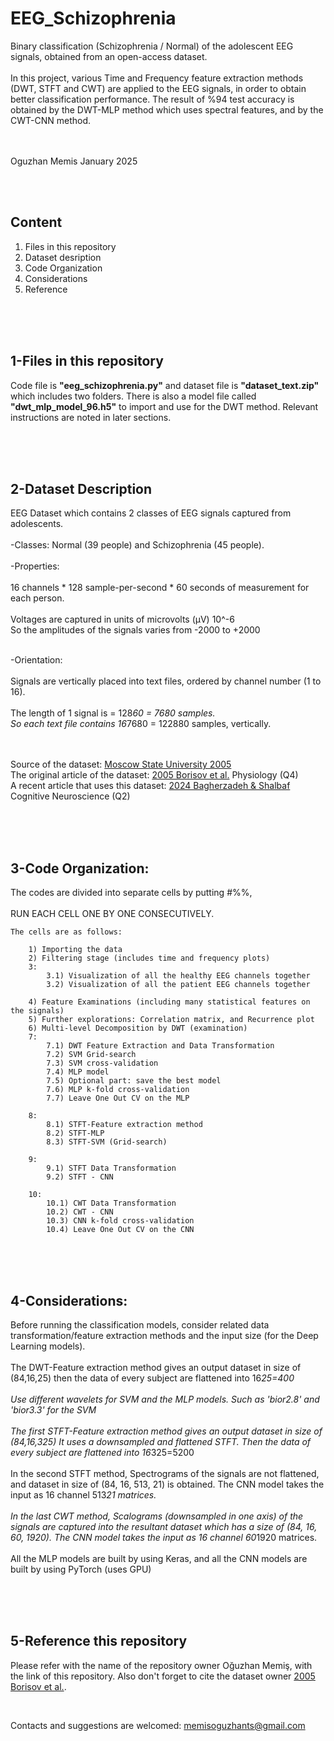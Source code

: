 # EEG_Schizophrenia
 Binary classification (Schizophrenia / Normal) of the adolescent EEG signals, obtained from an open-access dataset.
 <br><br>
 In this project, various Time and Frequency feature extraction methods (DWT, STFT and CWT) are applied to the EEG signals, in order to obtain better classification performance. The result of %94 test accuracy is obtained by the DWT-MLP method which uses spectral features, and by the CWT-CNN method. 

 <br><br>
 Oguzhan Memis  January 2025

<br><br>

## Content
1) Files in this repository
2) Dataset desription
3) Code Organization
4) Considerations
5) Reference

<br><br><br>

## 1-Files in this repository

Code file is **"eeg_schizophrenia.py"** and dataset file is **"dataset_text.zip"** which includes two folders.
There is also a model file called **"dwt_mlp_model_96.h5"** to import and use for the DWT method. Relevant instructions are noted in later sections.

<br><br><br>

## 2-Dataset Description

EEG Dataset which contains 2 classes of EEG signals captured from adolescents.
<br><br>
-Classes: Normal (39 people) and Schizophrenia (45 people).
<br><br>
-Properties:
<br>   
    16 channels * 128 sample-per-second * 60 seconds of measurement for each person.
<br>  
    Voltages are captured in units of microvolts (µV) 10^-6
<br>
    So the amplitudes of the signals varies from -2000 to +2000
<br><br>

-Orientation:
<br>    
    Signals are vertically placed into text files, ordered by channel number (1 to 16).
<br>    
    The length of 1 signal is = 128*60 = 7680 samples.
<br>
    So each text file contains  16*7680 = 122880 samples, vertically.

<br><br>
Source of the dataset: [Moscow State University 2005](http://brain.bio.msu.ru/eeg_schizophrenia.htm) 
<br>
The original article of the dataset:  [2005 Borisov et al.](https://doi.org/10.1007/s10747-005-0042-z)  Physiology (Q4) 
<br>
A recent article that uses this dataset: [2024 Bagherzadeh & Shalbaf](https://doi.org/10.1007/s11571-024-10121-0)  Cognitive Neuroscience (Q2)

<br><br><br>



## 3-Code Organization:


The codes are divided into separate cells by putting #%%,
<br><br>
RUN EACH CELL ONE BY ONE CONSECUTIVELY.
    <br>
    
    The cells are as follows:
        
        1) Importing the data
        2) Filtering stage (includes time and frequency plots)
        3:
            3.1) Visualization of all the healthy EEG channels together
            3.2) Visualization of all the patient EEG channels together
            
        4) Feature Examinations (including many statistical features on the signals)
        5) Further explorations: Correlation matrix, and Recurrence plot
        6) Multi-level Decomposition by DWT (examination)
        7:
            7.1) DWT Feature Extraction and Data Transformation
            7.2) SVM Grid-search
            7.3) SVM cross-validation
            7.4) MLP model
            7.5) Optional part: save the best model
            7.6) MLP k-fold cross-validation
            7.7) Leave One Out CV on the MLP
        
        8:
            8.1) STFT-Feature extraction method
            8.2) STFT-MLP
            8.3) STFT-SVM (Grid-search)
            
        9:
            9.1) STFT Data Transformation
            9.2) STFT - CNN
            
        10:
            10.1) CWT Data Transformation
            10.2) CWT - CNN
            10.3) CNN k-fold cross-validation
            10.4) Leave One Out CV on the CNN

<br><br><br>
    
## 4-Considerations:

Before running the classification models, consider related data transformation/feature extraction methods
and the input size (for the Deep Learning models). 
<br><br>
The DWT-Feature extraction method gives an output dataset in size of (84,16,25)
then the data of every subject are flattened into 16*25=400
<br><br>
Use different wavelets for SVM and the MLP models. Such as 'bior2.8' and 'bior3.3' for the SVM
<br><br>
The first STFT-Feature extraction method gives an output dataset in size of (84,16,325)
It uses a downsampled and flattened STFT.
Then the data of every subject are flattened into 16*325=5200
<br><br>
In the second STFT method, Spectrograms of the signals are not flattened, and 
dataset in size of  (84, 16, 513, 21) is obtained. 
The CNN model takes the input as 16 channel 513*21 matrices.
<br><br>
In the last CWT method, Scalograms (downsampled in one axis) of the signals are captured 
into the resultant dataset which has a size of (84, 16, 60, 1920).
The CNN model takes the input as 16 channel 60*1920 matrices.
<br><br>
All the MLP models are built by using Keras, 
and all the CNN models are built by using PyTorch (uses GPU) 

<br><br><br>

## 5-Reference this repository

Please refer with the name of the repository owner Oğuzhan Memiş, with the link of this repository.
Also don't forget to cite the dataset owner [2005 Borisov et al.](https://doi.org/10.1007/s10747-005-0042-z).

<br>

Contacts and suggestions are welcomed: memisoguzhants@gmail.com 